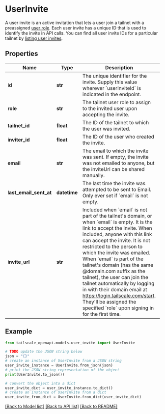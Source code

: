 # UserInvite

A user invite is an active invitation that lets a user join a tailnet with a preassigned [user role](https://tailscale.com/kb/1138/user-roles).  Each user invite has a unique ID that is used to identify the invite in API calls. You can find all user invite IDs for a particular tailnet by [listing user invites](#tag/userinvites/get/tailnet/{tailnet}/user-invites). 

## Properties

Name | Type | Description | Notes
------------ | ------------- | ------------- | -------------
**id** | **str** | The unique identifier for the invite. Supply this value wherever &#x60;userInviteId&#x60; is indicated in the endpoint.  | 
**role** | **str** | The tailnet user role to assign to the invited user upon accepting the invite.  | 
**tailnet_id** | **float** | The ID of the tailnet to which the user was invited.  | 
**inviter_id** | **float** | The ID of the user who created the invite.  | 
**email** | **str** | The email to which the invite was sent. If empty, the invite was not emailed to anyone, but the inviteUrl can be shared manually.  | [optional] 
**last_email_sent_at** | **datetime** | The last time the invite was attempted to be sent to Email. Only ever set if &#x60;email&#x60; is not empty.  | [optional] 
**invite_url** | **str** | Included when &#x60;email&#x60; is not part of the tailnet&#39;s domain, or when &#x60;email&#x60; is empty. It is the link to accept the invite.  When included, anyone with this link can accept the invite. It is not restricted to the person to which the invite was emailed.  When &#x60;email&#x60; is part of the tailnet&#39;s domain (has the same @domain.com suffix as the tailnet), the user can join the tailnet automatically by logging in with their domain email at https://login.tailscale.com/start. They&#39;ll be assigned the specified &#x60;role&#x60; upon signing in for the first time.  | [optional] 

## Example

```python
from tailscale_openapi.models.user_invite import UserInvite

# TODO update the JSON string below
json = "{}"
# create an instance of UserInvite from a JSON string
user_invite_instance = UserInvite.from_json(json)
# print the JSON string representation of the object
print(UserInvite.to_json())

# convert the object into a dict
user_invite_dict = user_invite_instance.to_dict()
# create an instance of UserInvite from a dict
user_invite_from_dict = UserInvite.from_dict(user_invite_dict)
```
[[Back to Model list]](../README.md#documentation-for-models) [[Back to API list]](../README.md#documentation-for-api-endpoints) [[Back to README]](../README.md)


